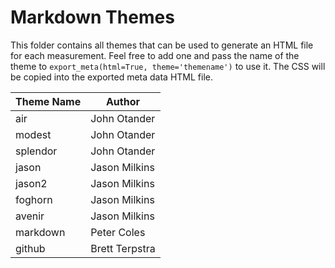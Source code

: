# Markdown Themes

This folder contains all themes that can be used to generate an HTML file for each measurement. Feel free to add one and pass the name of the theme to `export_meta(html=True, theme='themename')` to use it. The CSS will be copied into the exported meta data HTML file.

| Theme Name | Author         |
| ---------- | -------------- |
| air        | John Otander   |
| modest     | John Otander   |
| splendor   | John Otander   |
| jason      | Jason Milkins  |
| jason2     | Jason Milkins  |
| foghorn    | Jason Milkins  |
| avenir     | Jason Milkins  |
| markdown   | Peter Coles    |
| github     | Brett Terpstra |